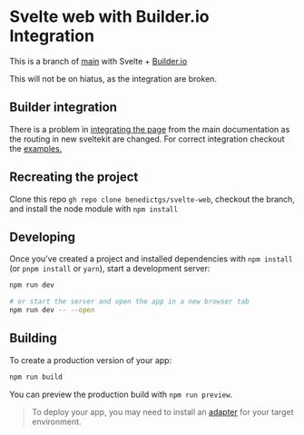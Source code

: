 # Svelte web with Builder.io Integration

This is a branch of [main](https://github.com/benedictgs/svelte-web/tree/main) with Svelte + [Builder.io](https://github.com/BuilderIO/builder)

This will not be on hiatus, as the integration are broken. 

## Builder integration

There is a problem in [integrating the page](https://www.builder.io/c/docs/integrating-builder-pages) from the main documentation as the routing in new sveltekit are changed. 
For correct integration checkout the [examples.](https://github.com/BuilderIO/builder/tree/main/examples/svelte/sveltekit)

## Recreating the project

 Clone this repo `gh repo clone benedictgs/svelte-web`, checkout the branch,  and install the node module with `npm install`

## Developing

Once you've created a project and installed dependencies with `npm install` (or `pnpm install` or `yarn`), start a development server:

```bash
npm run dev

# or start the server and open the app in a new browser tab
npm run dev -- --open
```

## Building

To create a production version of your app:

```bash
npm run build
```

You can preview the production build with `npm run preview`.

> To deploy your app, you may need to install an [adapter](https://kit.svelte.dev/docs/adapters) for your target environment.
